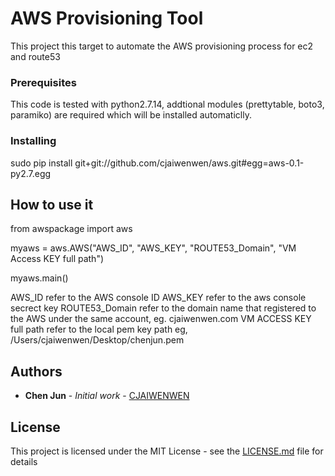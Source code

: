 # AWS Provisioning Tool

This project this target to automate the AWS provisioning process for ec2 and route53

### Prerequisites

This code is tested with python2.7.14, addtional modules (prettytable, boto3, paramiko) are required which will be installed automaticlly.


### Installing

sudo pip install git+git://github.com/cjaiwenwen/aws.git#egg=aws-0.1-py2.7.egg

## How to use it

from awspackage import aws

myaws = aws.AWS("AWS_ID",
        	"AWS_KEY",
        	"ROUTE53_Domain",
        	"VM Access KEY full path")

myaws.main()

AWS_ID refer to the AWS console ID
AWS_KEY refer to the aws console secrect key
ROUTE53_Domain refer to the domain name that registered to the AWS under the same account, eg. cjaiwenwen.com
VM ACCESS KEY full path refer to the local pem key path eg, /Users/cjaiwenwen/Desktop/chenjun.pem 

## Authors

* **Chen Jun** - *Initial work* - [CJAIWENWEN](https://github.com/cjaiwenwen)

## License

This project is licensed under the MIT License - see the [LICENSE.md](LICENSE.md) file for details






